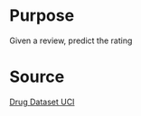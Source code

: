 # Purpose

Given a review, predict the rating

# Source

[Drug Dataset UCI](https://archive.ics.uci.edu/ml/datasets/Drug+Review+Dataset+%28Drugs.com%29)